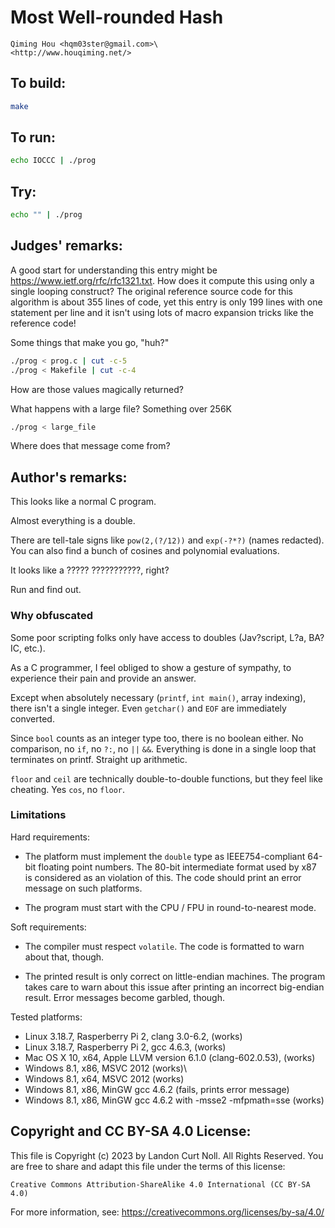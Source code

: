 # Most Well-rounded Hash

    Qiming Hou <hqm03ster@gmail.com>\
    <http://www.houqiming.net/>

## To build:

```sh
make
```

## To run:

```sh
echo IOCCC | ./prog
```

## Try:

```sh
echo "" | ./prog
```

## Judges' remarks:

A good start for understanding this entry might be
https://www.ietf.org/rfc/rfc1321.txt. How does it compute this using only a
single looping construct? The original reference source code for this
algorithm is about 355 lines of code, yet this entry is only 199 lines with
one statement per line and it isn't using lots of macro expansion tricks like
the reference code!

Some things that make you go, "huh?"

```sh
./prog < prog.c | cut -c-5
./prog < Makefile | cut -c-4
```

How are those values magically returned?

What happens with a large file? Something over 256K

```sh
./prog < large_file
```

Where does that message come from?

## Author's remarks:

This looks like a normal C program.

Almost everything is a double.

There are tell-tale signs like `pow(2,(?/12))` and `exp(-?*?)` (names redacted).
You can also find a bunch of cosines and polynomial evaluations.

It looks like a ????? ???????????, right?

Run and find out.

### Why obfuscated

Some poor scripting folks only have access to doubles (Jav?script, L?a, BA?IC,
etc.).

As a C programmer, I feel obliged to show a gesture of sympathy, to experience
their pain and provide an answer.

Except when absolutely necessary (`printf`, `int main()`, array indexing), there
isn't a single integer. Even `getchar()` and `EOF` are immediately converted.

Since `bool` counts as an integer type too, there is no boolean either. No
comparison, no `if`, no `?:`, no `||` `&&`. Everything is done in a single loop
that terminates on printf. Straight up arithmetic.

`floor` and `ceil` are technically double-to-double functions, but they feel
like cheating. Yes `cos`, no `floor`.

### Limitations

Hard requirements:

* The platform must implement the `double` type as IEEE754-compliant 64-bit
floating point numbers.  The 80-bit intermediate format used by x87 is
considered as an violation of this. The code should print an error message on
such platforms.

* The program must start with the CPU / FPU in round-to-nearest mode.

Soft requirements:

* The compiler must respect `volatile`. The code is formatted to warn about
that, though.

* The printed result is only correct on little-endian machines. The program
takes care to warn about this issue after printing an incorrect big-endian
result. Error messages become garbled, though.

Tested platforms:

* Linux 3.18.7, Rasperberry Pi 2, clang 3.0-6.2, (works)
* Linux 3.18.7, Rasperberry Pi 2, gcc 4.6.3, (works)
* Mac OS X 10, x64, Apple LLVM version 6.1.0 (clang-602.0.53), (works)
* Windows 8.1, x86, MSVC 2012 (works)\
* Windows 8.1, x64, MSVC 2012 (works)
* Windows 8.1, x86, MinGW gcc 4.6.2 (fails, prints error message)
* Windows 8.1, x86, MinGW gcc 4.6.2 with -msse2 -mfpmath=sse (works)

## Copyright and CC BY-SA 4.0 License:

This file is Copyright (c) 2023 by Landon Curt Noll.  All Rights Reserved.
You are free to share and adapt this file under the terms of this license:

    Creative Commons Attribution-ShareAlike 4.0 International (CC BY-SA 4.0)

For more information, see: https://creativecommons.org/licenses/by-sa/4.0/
